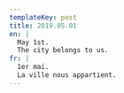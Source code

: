 ```yaml
---
templateKey: post
title: 2019.05.01
en: |
  May 1st. 
  The city belongs to us.
fr: |
  1er mai. 
  La ville nous appartient.
---
```


